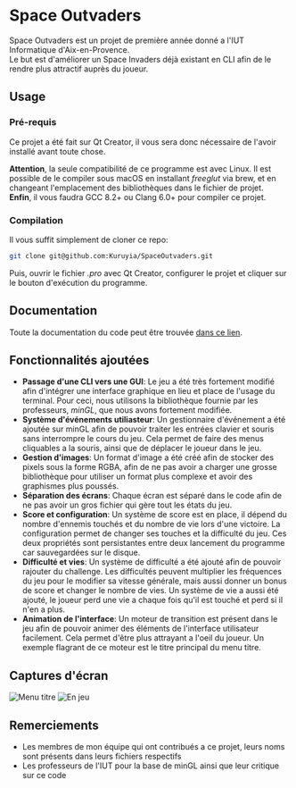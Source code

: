 # Space Outvaders
Space Outvaders est un projet de première année donné a l'IUT Informatique d'Aix-en-Provence.  
Le but est d'améliorer un Space Invaders déjà existant en CLI afin de le rendre plus attractif auprès du joueur.

## Usage

### Pré-requis
Ce projet a été fait sur Qt Creator, il vous sera donc nécessaire de l'avoir installé avant toute chose.

**Attention**, la seule compatibilité de ce programme est avec Linux.
Il est possible de le compiler sous macOS en installant *freeglut* via brew, et en changeant l'emplacement des bibliothèques dans le fichier de projet.  
**Enfin**, il vous faudra GCC 8.2+ ou Clang 6.0+ pour compiler ce projet.

### Compilation
Il vous suffit simplement de cloner ce repo:
```sh
git clone git@github.com:Kuruyia/SpaceOutvaders.git
```
Puis, ouvrir le fichier *.pro* avec Qt Creator, configurer le projet et cliquer sur le bouton d'exécution du programme.

## Documentation
Toute la documentation du code peut être trouvée [dans ce lien](https://kuruyia.net/invaders/doc/).

## Fonctionnalités ajoutées
- **Passage d'une CLI vers une GUI**: Le jeu a été très fortement modifié afin d'intégrer une interface graphique en lieu et place de l'usage du terminal.
Pour ceci, nous utilisons la bibliothèque fournie par les professeurs, *minGL*, que nous avons fortement modifiée.
- **Système d'événements utiliasteur**: Un gestionnaire d'événement a été ajoutée sur minGL afin de pouvoir traiter
les entrées clavier et souris sans interrompre le cours du jeu.
Cela permet de faire des menus cliquables a la souris, ainsi que de déplacer le joueur dans le jeu.
- **Gestion d'images**: Un format d'image a été créé afin de stocker des pixels sous la forme RGBA,
afin de ne pas avoir a charger une grosse bibliothèque pour utiliser un format plus complexe et avoir des graphismes plus poussés.
- **Séparation des écrans**: Chaque écran est séparé dans le code afin de ne pas avoir un gros fichier qui gère tout les états du jeu.
- **Score et configuration**: Un système de score est en place, il dépend du nombre d'ennemis touchés et du nombre de vie lors d'une victoire.
La configuration permet de changer ses touches et la difficulté du jeu.
Ces deux propriétés sont persistantes entre deux lancement du programme car sauvegardées sur le disque.
- **Difficulté et vies**: Un système de difficulté a été ajouté afin de pouvoir rajouter du challenge.
Les difficultés peuvent multiplier les fréquences du jeu pour le modifier sa vitesse générale, mais aussi donner un bonus de score et changer le nombre de vies.
Un système de vie a aussi été ajouté, le joueur perd une vie a chaque fois qu'il est touché et perd si il n'en a plus.
- **Animation de l'interface**: Un moteur de transition est présent dans le jeu afin de pouvoir animer des éléments de l'interface utilisateur facilement.
Cela permet d'être plus attrayant a l'oeil du joueur. Un exemple flagrant de ce moteur est le titre principal du menu titre.

## Captures d'écran
![Menu titre](https://i.imgur.com/XCIUr71m.png)
![En jeu](https://i.imgur.com/QP9q7eym.png)

## Remerciements
- Les membres de mon équipe qui ont contribués a ce projet, leurs noms sont présents dans leurs fichiers respectifs
- Les professeurs de l'IUT pour la base de minGL ainsi que leur critique sur ce code
